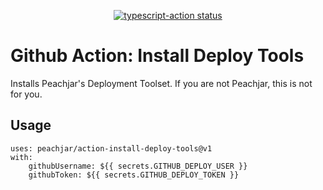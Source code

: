 <p align="center">
  <a href="https://github.com/peachjar/action-install-deploy-tools/actions"><img alt="typescript-action status" src="https://github.com/peachjar/action-install-deploy-tools/workflows/build-test/badge.svg"></a>
</p>

# Github Action: Install Deploy Tools

Installs Peachjar's Deployment Toolset.  If you are not Peachjar, this is not for you.

## Usage

```
uses: peachjar/action-install-deploy-tools@v1
with:
    githubUsername: ${{ secrets.GITHUB_DEPLOY_USER }}
    githubToken: ${{ secrets.GITHUB_DEPLOY_TOKEN }}
```
